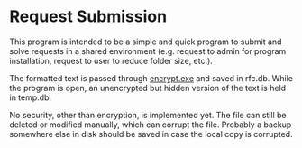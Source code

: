 # Request Submission

This program is intended to be a simple and quick program to submit and solve requests in a shared environment (e.g. request to admin for program installation, request to user to reduce folder size, etc.).

The formatted text is passed through [encrypt.exe](https://github.com/JuanFerrer/Encryption) and saved in rfc.db. While the program is open, an unencrypted but hidden version of the text is held in temp.db.

No security, other than encryption, is implemented yet. The file can still be deleted or modified manually, which can corrupt the file. Probably a backup somewhere else in disk should be saved in case the local copy is corrupted.